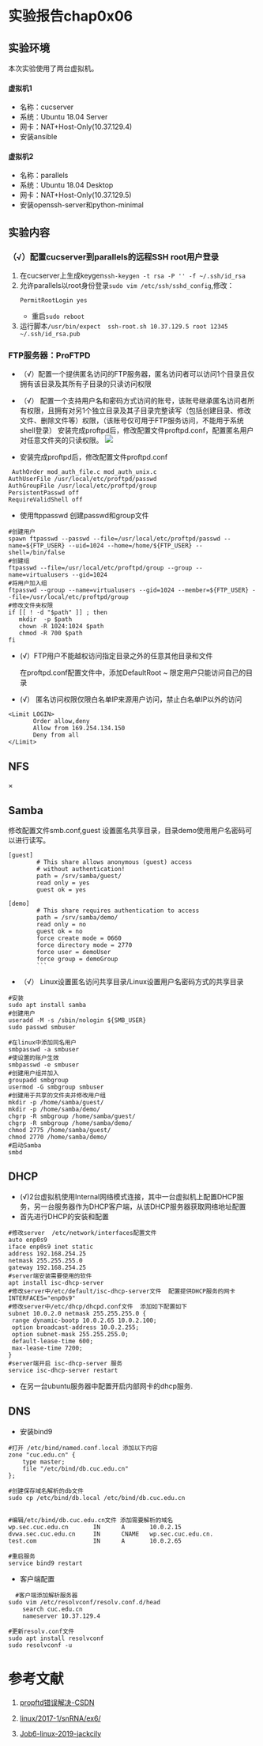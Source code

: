 # 实验报告chap0x06
## 实验环境
本次实验使用了两台虚拟机。
#### 虚拟机1
- 名称：cucserver
- 系统：Ubuntu 18.04 Server
- 网卡：NAT+Host-Only(10.37.129.4)
- 安装ansible
#### 虚拟机2
- 名称：parallels
- 系统：Ubuntu 18.04 Desktop
- 网卡：NAT+Host-Only(10.37.129.5)
- 安装openssh-server和python-minimal

## 实验内容
### （√）配置cucserver到parallels的远程SSH root用户登录
1. 在cucserver上生成keygen`ssh-keygen -t rsa -P '' -f ~/.ssh/id_rsa`
2. 允许parallels以root身份登录`sudo vim /etc/ssh/sshd_config`,修改：
   ```
   PermitRootLogin yes
   ```
   - 重启`sudo reboot`
3. 运行脚本`/usr/bin/expect  ssh-root.sh 10.37.129.5 root 12345 ~/.ssh/id_rsa.pub`

### FTP服务器：ProFTPD
- （√）配置一个提供匿名访问的FTP服务器，匿名访问者可以访问1个目录且仅拥有该目录及其所有子目录的只读访问权限
- （√） 配置一个支持用户名和密码方式访问的账号，该账号继承匿名访问者所有权限，且拥有对另1个独立目录及其子目录完整读写（包括创建目录、修改文件、删除文件等）权限，（该账号仅可用于FTP服务访问，不能用于系统shell登录）
安装完成proftpd后，修改配置文件proftpd.conf，配置匿名用户对任意文件夹的只读权限。
![](img/WeChat80174267c140fc49489f05816a22b423.png)

- 安装完成proftpd后，修改配置文件proftpd.conf
```
 AuthOrder mod_auth_file.c mod_auth_unix.c
AuthUserFile /usr/local/etc/proftpd/passwd
AuthGroupFile /usr/local/etc/proftpd/group
PersistentPasswd off
RequireValidShell off
```
- 使用ftppasswd 创建passwd和group文件
```
#创建用户
spawn ftpasswd --passwd --file=/usr/local/etc/proftpd/passwd --name=${FTP_USER} --uid=1024 --home=/home/${FTP_USER} --shell=/bin/false
#创建组
ftpasswd --file=/usr/local/etc/proftpd/group --group --name=virtualusers --gid=1024
#将用户加入组
ftpasswd --group --name=virtualusers --gid=1024 --member=${FTP_USER} --file=/usr/local/etc/proftpd/group
#修改文件夹权限
if [[ ! -d "$path" ]] ; then
   mkdir  -p $path
   chown -R 1024:1024 $path
   chmod -R 700 $path
fi
```

- (√）FTP用户不能越权访问指定目录之外的任意其他目录和文件

    在proftpd.conf配置文件中，添加DefaultRoot ~ 限定用户只能访问自己的目录

- (√） 匿名访问权限仅限白名单IP来源用户访问，禁止白名单IP以外的访问
```
<Limit LOGIN>
       Order allow,deny
       Allow from 169.254.134.150
       Deny from all
</Limit>
```

## NFS
×
## Samba
修改配置文件smb.conf,guest 设置匿名共享目录，目录demo使用用户名密码可以进行读写。
```
[guest]
        # This share allows anonymous (guest) access
        # without authentication!
        path = /srv/samba/guest/
        read only = yes
        guest ok = yes

[demo]
        # This share requires authentication to access
        path = /srv/samba/demo/
        read only = no
        guest ok = no
        force create mode = 0660
        force directory mode = 2770
        force user = demoUser
        force group = demoGroup
        ```
```
- （√） Linux设置匿名访问共享目录/Linux设置用户名密码方式的共享目录
```
#安装
sudo apt install samba
#创建用户
useradd -M -s /sbin/nologin ${SMB_USER}
sudo passwd smbuser

#在linux中添加同名用户
smbpasswd -a smbuser
#使设置的账户生效
smbpasswd -e smbuser
#创建用户组并加入
groupadd smbgroup
usermod -G smbgroup smbuser
#创建用于共享的文件夹并修改用户组
mkdir -p /home/samba/guest/
mkdir -p /home/samba/demo/
chgrp -R smbgroup /home/samba/guest/
chgrp -R smbgroup /home/samba/demo/
chmod 2775 /home/samba/guest/
chmod 2770 /home/samba/demo/
#启动Samba
smbd
```


## DHCP
- (√)2台虚拟机使用Internal网络模式连接，其中一台虚拟机上配置DHCP服务，另一台服务器作为DHCP客户端，从该DHCP服务器获取网络地址配置
- 首先进行DHCP的安装和配置
 ```
 #修改server  /etc/network/interfaces配置文件
auto enp0s9
iface enp0s9 inet static
address 192.168.254.25
netmask 255.255.255.0
gateway 192.168.254.25
#server端安装需要使用的软件
apt install isc-dhcp-server
#修改server中/etc/default/isc-dhcp-server文件  配置提供DHCP服务的网卡
INTERFACES="enp0s9"
#修改server中/etc/dhcp/dhcpd.conf文件  添加如下配置如下
subnet 10.0.2.0 netmask 255.255.255.0 {
  range dynamic-bootp 10.0.2.65 10.0.2.100;
  option broadcast-address 10.0.2.255;
  option subnet-mask 255.255.255.0;
  default-lease-time 600;
  max-lease-time 7200;
}
#server端开启 isc-dhcp-server 服务
service isc-dhcp-server restart
 ```
- 在另一台ubuntu服务器中配置开启内部网卡的dhcp服务.

## DNS
- 安装bind9
```
#打开 /etc/bind/named.conf.local 添加以下内容
zone "cuc.edu.cn" {
    type master;
    file "/etc/bind/db.cuc.edu.cn"
};  

#创建保存域名解析的db文件
sudo cp /etc/bind/db.local /etc/bind/db.cuc.edu.cn


#编辑/etc/bind/db.cuc.edu.cn文件 添加需要解析的域名
wp.sec.cuc.edu.cn       IN      A       10.0.2.15
dvwa.sec.cuc.edu.cn     IN      CNAME   wp.sec.cuc.edu.cn.
test.com                IN      A       10.0.2.65

#重启服务
service bind9 restart
```

- 客户端配置
```
  #客户端添加解析服务器
sudo vim /etc/resolvconf/resolv.conf.d/head
	search cuc.edu.cn
	nameserver 10.37.129.4

#更新resolv.conf文件
sudo apt install resolvconf
sudo resolvconf -u
```

# 参考文献
1. [propftd错误解决-CSDN](https://blog.csdn.net/dongfei2033/article/details/81124465)

2. [linux/2017-1/snRNA/ex6/](https://github.com/CUCCS/linux/tree/master/2017-1/snRNA/ex6)

3. [Job6-linux-2019-jackcily](https://github.com/CUCCS/linux-2019-jackcily/pull/6/files?file-filters%5B%5D=.PNG&file-filters%5B%5D=.cn&file-filters%5B%5D=.conf&file-filters%5B%5D=.local&file-filters%5B%5D=.md&file-filters%5B%5D=.msg&file-filters%5B%5D=.sh&short_path=618f954#diff-618f954f5e6a222e171a573c26b953b1)